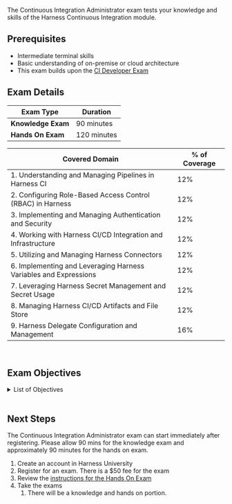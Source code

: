 The Continuous Integration Administrator exam tests your knowledge and skills of the Harness Continuous Integration module.  

## Prerequisites

- Intermediate terminal skills
- Basic understanding of on-premise or cloud architecture
- This exam builds upon the [CI Developer Exam](/certifications/continuous-integration?lvl=developer)

## Exam Details
| Exam Type                               | Duration         |
| ----------------------------------- | --------------- |
| **Knowledge Exam** | 90 minutes |
| **Hands On Exam** | 120 minutes |

| Covered Domain                                              | % of Coverage |
| ------------------------------------------------------------| --------------|
| 1. Understanding and Managing Pipelines in Harness CI        | 12%           |
| 2. Configuring Role-Based Access Control (RBAC) in Harness   | 12%           |
| 3. Implementing and Managing Authentication and Security     | 12%           |
| 4. Working with Harness CI/CD Integration and Infrastructure | 12%           |
| 5. Utilizing and Managing Harness Connectors                 | 12%           |
| 6. Implementing and Leveraging Harness Variables and Expressions | 12%        |
| 7. Leveraging Harness Secret Management and Secret Usage     | 12%           |
| 8. Managing Harness CI/CD Artifacts and File Store           | 12%           |
| 9. Harness Delegate Configuration and Management             | 16%           |


<br />

## Exam Objectives 

<details>
<summary>List of Objectives</summary>

The following is a detailed list of exam objectives:

| #   | Objective    |
|-----|--------------|
| **1** | **Understanding and Managing Pipelines in Harness CI** |
| 1.1 | Define and work with Background Steps and Pipeline Chains |
| 1.2 | Explore Child Pipelines and their transitions in Chaining |
| 1.3 | Identify best practices for CI Pipeline Templates and breaking changes management |
| **2** | **Configuring Role-Based Access Control (RBAC) in Harness** |
| 2.1 | Setup RBAC configurations for executing Chained Pipelines |
| 2.2 | Understand the hierarchy level and scope where Roles can be created |
| 2.3 | Explain how permissions are granted to a Service Account within the RBAC model |
| **3** | **Implementing and Managing Authentication and Security** |
| 3.1 | Implement various methods to increase Authentication security level |
| 3.2 | Understand and work with different supported SSO methods |
| 3.3 | Apply Harness Policy as Code to enforce governance and security practices |
| **4** | **Working with Harness CI/CD Integration and Infrastructure** |
| 4.1 | Comprehend how Harness CI integrates with GitHub Actions and other Git providers |
| 4.2 | Discern how Harness Cloud deals with build infrastructures and related maintenance |
| 4.3 | Know how to choose and configure build infrastructure options, including the use of Kubernetes |
| **5** | **Utilizing and Managing Harness Connectors** |
| 5.1 | Manage connectors for various platforms like GitHub, Docker Hub, and Artifact Repositories |
| 5.2 | Determine settings for returning codebase variables to Harness via code repo connectors |
| 5.3 | Develop strategies to avoid rate/throttling limiting issues when interacting with external repositories and platforms |
| **6** | **Implementing and Leveraging Harness Variables and Expressions** |
| 6.1 | Utilize JEXL expressions within pipeline variables for dynamic functionality |
| 6.2 | Establish and reference variables across different hierarchy levels within Harness |
| 6.3 | Recognize suitable scenarios for the utilization of built-in/custom variables in CI processes |
| **7** | **Leveraging Harness Secret Management and Secret Usage** |
| 7.1 | Recognize benefits and applications of secrets management within Harness CI |
| 7.2 | Identify and rectify incidents involving the unintended exposure of Secrets |
| 7.3 | Integrate external Secrets Management technologies into the Harness platform |
| **8** | **Managing Harness CI/CD Artifacts and File Store** |
| 8.1 | Understand and apply best practices for tagging and managing CI artifacts |
| 8.2 | Identify and utilize the primary functionalities of the Harness File Store |
| 8.3 | Determine appropriate methods for handling and storing different CI artifacts and dependencies |
| **9** | **Harness Delegate Configuration and Management** |
| 9.1 | Understand and explain the main role and function of the Harness Delegate |
| 9.2 | Identify available options and best practices for installing and configuring the Harness Delegate |
| 9.3 | Manage Delegate tags and utilize them effectively within CI processes and selectors |

</details>

<br />

## Next Steps

The Continuous Integration Administrator exam can start immediately after registering. Please allow 90 mins for the knowledge exam and approximately 90 minutes for the hands on exam.

1. Create an account in Harness University
2.  Register for an exam. There is a $50 fee for the exam
3. Review the [instructions for the Hands On Exam](/certifications/instructions)
4. Take the exams
    1. There will be a knowledge and hands on portion.	

